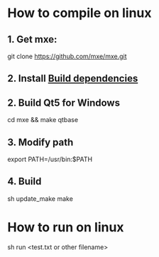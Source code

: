 # How to compile on linux
## 1. Get mxe:
git clone https://github.com/mxe/mxe.git

## 2. Install [Build dependencies](https://mxe.cc/#requirements)

## 2. Build Qt5 for Windows
cd mxe && make qtbase

## 3. Modify path
export PATH=<mxe root>/usr/bin:$PATH

## 4. Build
sh update_make
make

# How to run on linux
sh run <test.txt or other filename>